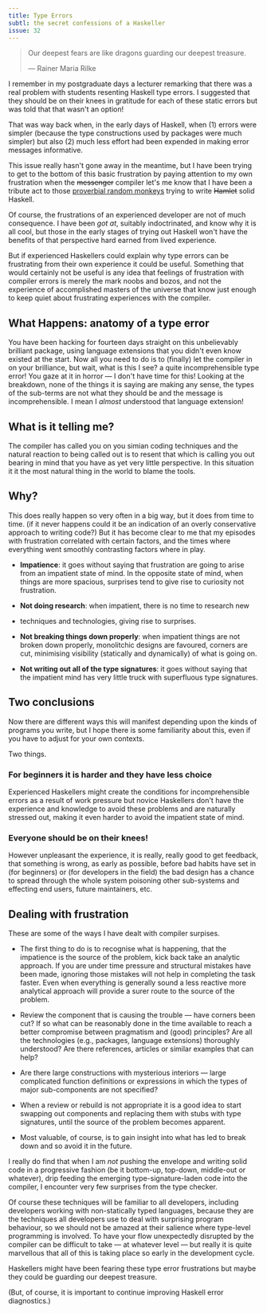 ```yaml
---
title: Type Errors
subtl: the secret confessions of a Haskeller
issue: 32
---
```


> Our deepest fears are like dragons guarding our deepest treasure.
>
> &mdash; Rainer Maria Rilke

I remember in my postgraduate days a lecturer remarking that there was a
real problem with students resenting Haskell type errors. I suggested that
they should be on their knees in gratitude for each of these static errors
but was told that that wasn't an option!

That was way back when, in the early days of Haskell, when (1) errors were
simpler (because the type constructions used by packages were much simpler)
but also (2) much less effort had been expended in making error messages
informative.

This issue really hasn't gone away in the meantime, but I have been trying to
get to the bottom of this basic frustration by paying attention to my own
frustration when the ~~messenger~~ compiler let's me know that I have been a
tribute act to those [proverbial random
monkeys](https://en.wikipedia.org/wiki/Infinite_monkey_theorem) trying to write
~~Hamlet~~ solid Haskell.

Of course, the frustrations of an experienced developer are not of much
consequence. I have been _got at_, suitably indoctrinated, and know
why it is all cool, but those in the early stages of trying out Haskell won't
have the benefits of that perspective hard earned from lived experience.

But if experienced Haskellers could explain why type errors can be frustrating
from their own experience it could be useful. Something that would certainly not
be useful is any idea that feelings of frustration  with compiler errors is
merely the mark noobs and bozos, and not the experience of accomplished masters
of the universe that know just enough to keep quiet about frustrating
experiences with the compiler.

## What Happens: anatomy of a type error

You have been hacking for fourteen days straight on this unbelievably brilliant
package, using language extensions that you didn't even know existed at the
start. Now all you need to do is to (finally) let the compiler in on your
brilliance, but wait, what is this I see? a quite incomprehensible type error!
You gaze at it in horror &mdash; I don't have time for this! Looking at the
breakdown, none of the things it is saying are making any sense, the types of
the sub-terms are not what they should be and the message is incomprehensible. I
mean I _almost_ understood that language extension!

## What is it telling me?

The compiler has called you on you simian coding techniques and the natural
reaction to being called out is to resent that which is calling you out bearing
in mind that you have as yet very little perspective. In this situation it it
the most natural thing in the world to blame the tools.

## Why?

This does really happen so very often in a big way, but it does from time to
time. (if it never happens could it be an indication of an overly conservative
approach to writing code?) But it has become clear to me that my episodes with
frustration correlated with certain factors, and the times where everything went
smoothly contrasting factors where in play.

  * **Impatience**: it goes without saying that frustration are going to arise
    from an impatient state of mind. In the opposite state of mind, when things
    are more spacious, surprises tend to give rise to curiosity not frustration.

  * **Not doing research**: when impatient, there is no time to research new
  * techniques and technologies, giving rise to surprises.

  * **Not breaking things down properly**: when impatient things are not broken
    down properly, monolitchic designs are favoured, corners are cut, minimising
    visibility (statically and dynamically) of what is going on.

  * **Not writing out all of the type signatures**: it goes without saying that
    the impatient mind has very little truck with superfluous type signatures.

## Two conclusions

Now there are different ways this will manifest depending upon the kinds of
programs you write, but I hope there is some familiarity about this, even if you
have to adjust for your own contexts.

Two things.

### For beginners it is harder and they have less choice

Experienced Haskellers might create the conditions for incomprehensible errors
as a result of work pressure but novice Haskellers don't have the experience and
knowledge to avoid these problems and are naturally stressed out, making it even
harder to avoid the impatient state of mind.

### Everyone should be on their knees!

However unpleasant the experience, it is really, really good to get feedback,
that something is wrong, as early as possible, before bad habits have set in
(for beginners) or (for developers in the field) the bad design has a chance to
spread through the whole system poisoning other sub-systems and effecting end
users, future maintainers, etc.

## Dealing with frustration

These are some of the ways I have dealt with compiler surpises.

  * The first thing to do is to recognise what is happening, that the impatience
    is the source of the problem, kick back take an analytic approach. If you
    are under time pressure and structural mistakes have been made, ignoring
    those mistakes will not help in completing the task faster. Even when
    everything is generally sound a less reactive more analytical approach will
    provide a surer route to the source of the problem.

  * Review the component that is causing the trouble &mdash; have corners been
    cut? If so what can be reasonably done in the time available to reach a
    better compromise between pragmatism and (good) principles? Are all the
    technologies (e.g., packages, language extensions) thoroughly understood?
    Are there references, articles or similar examples that can help?

  * Are there large constructions with mysterious interiors &mdash; large
    complicated function definitions or expressions in which the types of major
    sub-components are not specified?

  * When a review or rebuild is not appropriate it is a good idea to start
    swapping out components and replacing them with stubs with type signatures,
    until the source of the problem becomes apparent.

  * Most valuable, of course, is to gain insight into what has led to break down
    and so avoid it in the future.

I really do find that when I am _not_ pushing the envelope and writing solid
code in a progressive fashion (be it bottom-up, top-down, middle-out or
whatever), drip feeding the emerging type-signature-laden code into the
compiler, I encounter very few surprises from the type checker.

Of course these techniques will be familiar to all developers, including
developers working with non-statically typed languages, because they are the
techniques all developers use to deal with surprising program behaviour, so we
should not be amazed at their salience where type-level programming is involved.
To have your flow unexpectedly disrupted  by the compiler can be difficult to
take &mdash; at whatever level &mdash; but really it is quite marvellous that
all of this is taking place so early in the development cycle.

Haskellers might have been fearing these type error frustrations but maybe they
could be guarding our deepest treasure.

(But, of course, it is important to continue improving Haskell error
diagnostics.)
